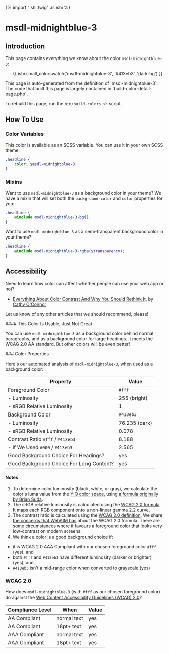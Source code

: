 {% import "ishi.twig" as ishi %}
# msdl-midnightblue-3

## Introduction

This page contains everything we know about the color `msdl-midnightblue-3`:

<div class="grid">
    <div class="cell">
        <div class="swatch">
            <ul>
                {{ ishi.small_colorswatch('msdl-midnightblue-3', '#413eb3', 'dark-bg') }}
            </ul>
        </div>
    </div>
</div>

<div class="callout callout--info" markdown="1">
This page is auto-generated from the definition of `msdl-midnightblue-3`. The code that built this page is largely contained in `build-color-detail-page.php`.

To rebuild this page, run the `bin/build-colors.sh` script.
</div>

## How To Use

### Color Variables

This color is available as an SCSS variable. You can use it in your own SCSS theme:

```scss
.headline {
    color: $msdl-midnightblue-3;
}
```

### Mixins

Want to use `msdl-midnightblue-3` as a background color in your theme? We have a mixin that will set both the `background-color` and `color` properties for you:

```scss
.headline {
    @include msdl-midnightblue-3-bg();
}
```

Want to use `msdl-midnightblue-3` as a semi-transparent background color in your theme?

```scss
.headline {
    @include msdl-midnightblue-3-rgba($transparency);
}
```

## Accessibility

Need to learn how color can affect whether people can use your web app or not?

* [Everything About Color Contrast And Why You Should Rethink It](https://www.smashingmagazine.com/2014/10/color-contrast-tips-and-tools-for-accessibility/), by [Cathy O'Connor](http://www.twitter.com/cagocon)

Let us know of any other articles that we should recommend, please!
<div class="callout callout--warning" markdown="1">
#### This Color Is Usable, Just Not Great

You can use `msdl-midnightblue-3` as a background color behind normal paragraphs, and as a background color for large headings. It meets the WCAG 2.0 AA standard. But other colors will be even better!
</div>
### Color Properties

Here's our automated analysis of `msdl-midnightblue-3`, when used as a background color:

Property | Value
---------|------
Foreground Color | `#fff`
- Luminosity | 255 (bright)
- sRGB Relative Luminosity | 1
Background Color | `#413eb3`
- Luminosity | 76.235 (dark)
- sRGB Relative Luminosity | 0.078
Contrast Ratio `#fff` / `#413eb3` | 8.188
- If We Used `#000` / `#413eb3` | 2.565
Good Background Choice For Headings? | yes
Good Background Choice For Long Content? | yes

#### Notes

1. To determine color luminosity (black, white, or gray), we calculate the color's luma value from the [YIQ color space](https://en.wikipedia.org/wiki/YIQ), using [a formula originally by Brian Suda](https://24ways.org/2010/calculating-color-contrast/).
1. The sRGB relative luminosity is calculated using the [WCAG 2.0 formula](https://www.w3.org/TR/WCAG20/#relativeluminancedef). It maps each RGB component onto a non-linear gamma 2.2 curve.
1. The contrast ratio is calculated using the [WCAG 2.0 definition](https://www.w3.org/TR/2008/REC-WCAG20-20081211/#contrast-ratiodef). We share [the concerns that WebAIM has](http://webaim.org/blog/wcag-2-1-feedback/) about the WCAG 2.0 formula. There are some circumstances where it favours a foreground color that looks very low-contrast on modern screens.
1. We think a color is a good background choice if:
  - it is WCAG 2.0 AAA Compliant with our chosen foreground color `#fff` (yes), and
  - both `#fff` and `#413eb3` have different luminosity (darker or brighter) (yes), and
  - `#413eb3` isn't a mid-range color when converted to grayscale (yes)

### WCAG 2.0

How does `msdl-midnightblue-3` (with `#fff` as our chosen foreground color) do against the [Web Content Accessibility Guidelines (WCAG) 2.0](https://www.w3.org/TR/WCAG20/)?

Compliance Level | When | Value
-----------------|------|------
AA Compliant | normal text | yes
AA Compliant | 18pt+ text | yes
AAA Compliant | normal text | yes
AAA Compliant | 18pt+ text | yes
